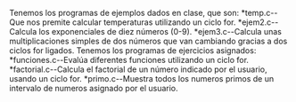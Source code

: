 Tenemos los programas de ejemplos dados en clase, que son:
*temp.c--Que nos premite calcular temperaturas utilizando un ciclo for.
*ejem2.c--Calcula los exponenciales de diez números (0-9).
*ejem3.c--Calcula unas multiplicaciones simples de dos números que van cambiando gracias a dos ciclos for ligados.
Tenemos los programas de ejercicios asignados:
*funciones.c--Evalúa diferentes funciones utilizando un ciclo for.
*factorial.c--Calcula el factorial de un número indicado por el usuario, usando un ciclo for.
*primo.c--Muestra todos los numeros primos de un intervalo de numeros asignado por el usuario.

